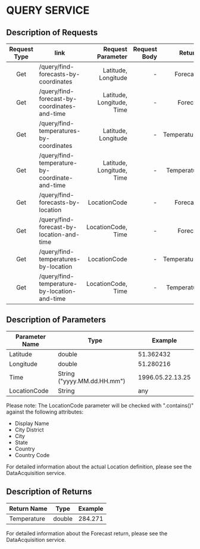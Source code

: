 # QUERY SERVICE
## Description of Requests

| Request Type | link                                           |         Request Parameter | Request Body |      Returns |
|:------------:|------------------------------------------------|--------------------------:|-------------:|-------------:|
|      Get     | /query/find-forecasts-by-coordinates           |       Latitude, Longitude |            - |    Forecasts |
|      Get     | /query/find-forecast-by-coordinates-and-time   | Latitude, Longitude, Time |            - |     Forecast |
|      Get     | /query/find-temperatures-by-coordinates        |       Latitude, Longitude |            - | Temperatures |
|      Get     | /query/find-temperature-by-coordinate-and-time | Latitude, Longitude, Time |            - |  Temperature |
|      Get     | /query/find-forecasts-by-location              |              LocationCode |            - |    Forecasts |
|      Get     | /query/find-forecast-by-location-and-time      |        LocationCode, Time |            - |     Forecast |
|      Get     | /query/find-temperatures-by-location           |              LocationCode |            - | Temperatures |
|      Get     | /query/find-temperature-by-location-and-time   |        LocationCode, Time |            - |  Temperature |

## Description of Parameters

| Parameter Name | Type                        | Example          |
|----------------|-----------------------------|------------------|
| Latitude       | double                      | 51.362432        |
| Longitude      | double                      | 51.280216        |
| Time           | String ("yyyy.MM.dd.HH.mm") | 1996.05.22.13.25 |
| LocationCode   | String                      | any              |

Please note: The LocationCode parameter will be checked with ".contains()" against the following attributes:
- Display Name
- City District
- City
- State
- Country
- Country Code

For detailed information about the actual Location definition, please see the DataAcquisition service. 

## Description of Returns

| Return Name | Type   | Example   |
|-------------|--------|-----------|
| Temperature | double | 284.271   |

For detailed information about the Forecast return, please see the DataAcquisition service.
